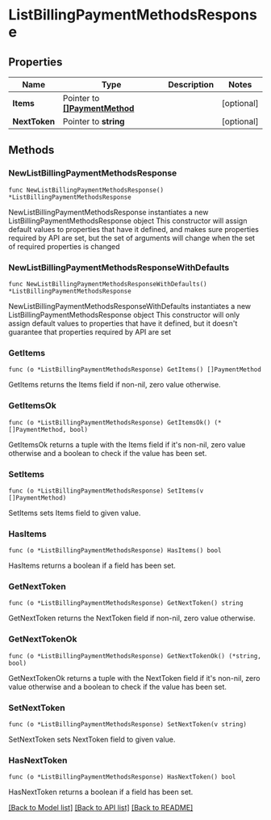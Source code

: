 # ListBillingPaymentMethodsResponse

## Properties

Name | Type | Description | Notes
------------ | ------------- | ------------- | -------------
**Items** | Pointer to [**[]PaymentMethod**](PaymentMethod.md) |  | [optional] 
**NextToken** | Pointer to **string** |  | [optional] 

## Methods

### NewListBillingPaymentMethodsResponse

`func NewListBillingPaymentMethodsResponse() *ListBillingPaymentMethodsResponse`

NewListBillingPaymentMethodsResponse instantiates a new ListBillingPaymentMethodsResponse object
This constructor will assign default values to properties that have it defined,
and makes sure properties required by API are set, but the set of arguments
will change when the set of required properties is changed

### NewListBillingPaymentMethodsResponseWithDefaults

`func NewListBillingPaymentMethodsResponseWithDefaults() *ListBillingPaymentMethodsResponse`

NewListBillingPaymentMethodsResponseWithDefaults instantiates a new ListBillingPaymentMethodsResponse object
This constructor will only assign default values to properties that have it defined,
but it doesn't guarantee that properties required by API are set

### GetItems

`func (o *ListBillingPaymentMethodsResponse) GetItems() []PaymentMethod`

GetItems returns the Items field if non-nil, zero value otherwise.

### GetItemsOk

`func (o *ListBillingPaymentMethodsResponse) GetItemsOk() (*[]PaymentMethod, bool)`

GetItemsOk returns a tuple with the Items field if it's non-nil, zero value otherwise
and a boolean to check if the value has been set.

### SetItems

`func (o *ListBillingPaymentMethodsResponse) SetItems(v []PaymentMethod)`

SetItems sets Items field to given value.

### HasItems

`func (o *ListBillingPaymentMethodsResponse) HasItems() bool`

HasItems returns a boolean if a field has been set.

### GetNextToken

`func (o *ListBillingPaymentMethodsResponse) GetNextToken() string`

GetNextToken returns the NextToken field if non-nil, zero value otherwise.

### GetNextTokenOk

`func (o *ListBillingPaymentMethodsResponse) GetNextTokenOk() (*string, bool)`

GetNextTokenOk returns a tuple with the NextToken field if it's non-nil, zero value otherwise
and a boolean to check if the value has been set.

### SetNextToken

`func (o *ListBillingPaymentMethodsResponse) SetNextToken(v string)`

SetNextToken sets NextToken field to given value.

### HasNextToken

`func (o *ListBillingPaymentMethodsResponse) HasNextToken() bool`

HasNextToken returns a boolean if a field has been set.


[[Back to Model list]](../README.md#documentation-for-models) [[Back to API list]](../README.md#documentation-for-api-endpoints) [[Back to README]](../README.md)


